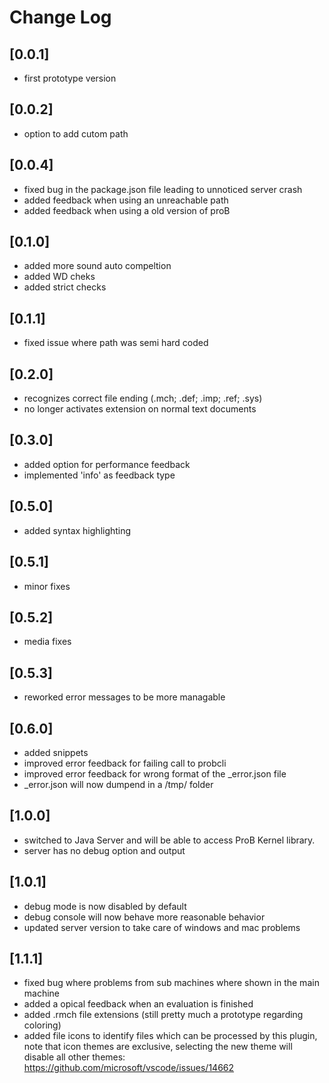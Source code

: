 # Change Log


## [0.0.1]

- first prototype version


## [0.0.2]

- option to add cutom path


## [0.0.4]

- fixed bug in the package.json file leading to unnoticed server crash
- added feedback when using an unreachable path
- added feedback when using a old version of proB


## [0.1.0]

- added more sound auto compeltion
- added WD cheks
- added strict checks


## [0.1.1]

- fixed issue where path was semi hard coded



## [0.2.0]

- recognizes correct file ending (.mch; .def; .imp; .ref; .sys)
- no longer activates extension on normal text documents


## [0.3.0]

- added option for performance feedback
- implemented 'info' as feedback type


## [0.5.0]

- added syntax highlighting

## [0.5.1]

- minor fixes

## [0.5.2]

- media fixes


## [0.5.3]

- reworked error messages to be more managable


## [0.6.0]

- added snippets
- improved error feedback for failing call to probcli
- improved error feedback for wrong format of the _error.json file
- _error.json will now dumpend in a /tmp/ folder


## [1.0.0]

- switched to Java Server and will be able to access ProB Kernel library.
- server has no debug option and output



## [1.0.1]

- debug mode is now disabled by default
- debug console will now behave more reasonable behavior
- updated server version to take care of windows and mac problems

## [1.1.1]

- fixed bug where problems from sub machines where shown in the main machine
- added a opical feedback when an evaluation is finished
- added .rmch file extensions (still pretty much a prototype regarding coloring)
- added file icons to identify files which can be processed by this plugin, note that icon themes are exclusive, selecting the new theme will disable all other themes: https://github.com/microsoft/vscode/issues/14662